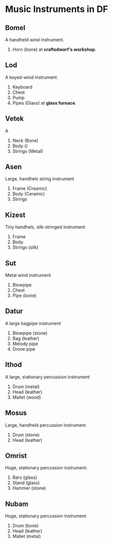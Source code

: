 # Music Instruments in DF

## Bomel
A handheld wind instrument.

1. Horn (bone) at __craftsdwarf's workshop__.

## Lod
A keyed-wind instrument.

1. Keyboard
2. Chest
3. Pump
4. Pipes (Glass) at __glass furnace__.

## Vetek
A 

1. Neck (Bone)
2. Body ()
3. Strings (Metal)

## Asen
Large, handhels string instrument

1. Frame (Creamic)
2. Body (Ceramic)
3. Strings

## Kizest
Tiny handhels, silk-stringed instrument

1. Frame
2. Body
3. Strings (silk)

## Sut
Metal wind instrument

1. Blowpipe
2. Chest
3. Pipe (bone)

## Datur
A large bagpipe instrument

1. Blowpipe (stone)
2. Bag (leather)
3. Melody pipe
4. Drone pipe

## Ithod
A large, stationary percussion instrument

1. Drum (metal)
2. Head (leather)
3. Mallet (wood)

## Mosus
Large, handheld percussion instrument.

1. Drum (stone)
2. Head (leather)

## Omrist
Huge, stationary percussion instrument.

1. Bars (glass)
2. Stand (glass)
3. Hammer (stone)

## Nubam
Huge, stationary percussion instrument

1. Drum (bone)
2. Head (leather)
3. Mallet (metal)
